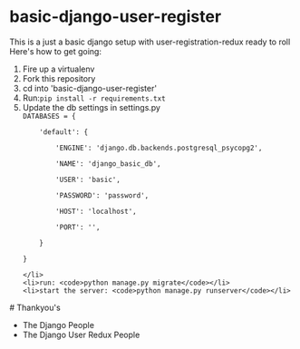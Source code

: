 # basic-django-user-register

<p>This is a just a basic django setup with user-registration-redux ready to roll
Here's how to get going: </br>
<ol>
	<li> Fire up a virtualenv </li>
	<li> Fork this repository </li>
	<li> cd into 'basic-django-user-register'</li>
	<li> Run:<code>pip install -r requirements.txt</code></li>
	<li> Update the db settings in settings.py <br>
		<code>DATABASES = {<br>
    'default': {<br>
        'ENGINE': 'django.db.backends.postgresql_psycopg2',<br>
        'NAME': 'django_basic_db',<br>
        'USER': 'basic',<br>
        'PASSWORD': 'password',<br>
        'HOST': 'localhost',<br>
        'PORT': '',<br>
    }<br>
}<br></code>

	</li>
	<li>run: <code>python manage.py migrate</code></li>
	<li>start the server: <code>python manage.py runserver</code></li>
</ol>
# Thankyou's
<ul>
	<li> The Django People </li>
	<li> The Django User Redux People </li>
<ul>
</p>
